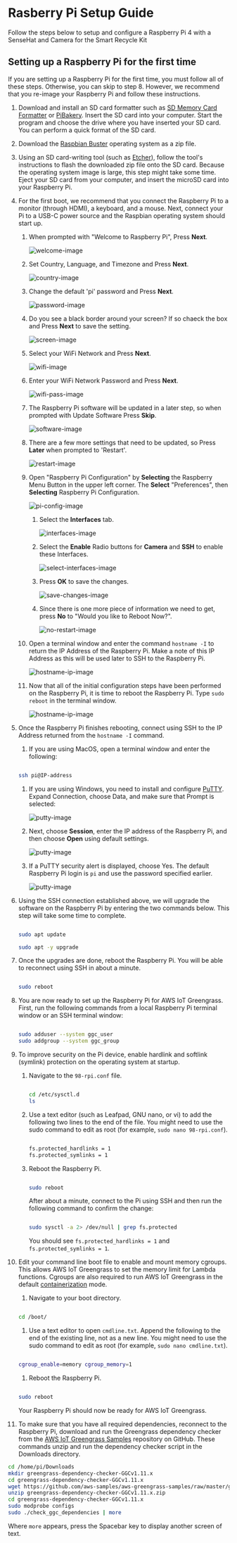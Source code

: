 # Rasberry Pi Setup Guide
Follow the steps below to setup and configure a Raspberry Pi 4 with a SenseHat and Camera for the Smart Recycle Kit

## Setting up a Raspberry Pi for the first time

If you are setting up a Raspberry Pi for the first time, you must follow all of these steps. Otherwise, you can skip to step 8. However, we recommend that you re-image your Raspberry Pi and follow these instructions.

1. Download and install an SD card formatter such as [SD Memory Card Formatter](https://www.sdcard.org/downloads/formatter_4/index.html) or [PiBakery](http://www.pibakery.org/download.html). Insert the SD card into your computer. Start the program and choose the drive where you have inserted your SD card. You can perform a quick format of the SD card.

1. Download the [Raspbian Buster](https://downloads.raspberrypi.org/raspbian/images/raspbian-2020-02-14/) operating system as a zip file.

1. Using an SD card-writing tool (such as [Etcher](https://etcher.io/)), follow the tool's instructions to flash the downloaded zip file onto the SD card. Because the operating system image is large, this step might take some time. Eject your SD card from your computer, and insert the microSD card into your Raspberry Pi.

1. For the first boot, we recommend that you connect the Raspberry Pi to a monitor (through HDMI), a keyboard, and a mouse. Next, connect your Pi to a USB-C power source and the Raspbian operating system should start up.

    1. When prompted with "Welcome to Raspberry Pi", Press **Next**.
    
        ![welcome-image](images/1-0-welcome.png)
    
    1. Set Country, Language, and Timezone and Press **Next**.

        ![country-image](images/2-0-set-country.png)
    
    1. Change the default 'pi' password and Press **Next**.

        ![password-image](images/3-0-set-password.png)
    
    1. Do you see a black border around your screen?  If so chaeck the box and Press **Next** to save the setting.

        ![screen-image](images/4-0-setup-screen.png)
    
    1. Select your WiFi Network and Press **Next**.

        ![wifi-image](images/5-0-set-wifi.png)
    
    1. Enter your WiFi Network Password and Press **Next**.

        ![wifi-pass-image](images/5-1-set-wifi-pass.png)
    
    1. The Raspberry Pi software will be updated in a later step, so when prompted with Update Software Press **Skip**.

        ![software-image](images/6-0-skip-software.png)
    
    1. There are a few more settings that need to be updated, so Press **Later** when prompted to 'Restart'.

        ![restart-image](images/7-0-skip-restart.png)
    
    1. Open "Raspberry Pi Configuration" by **Selecting** the Raspberry Menu Button in the upper left corner. The **Select** "Preferences", then **Selecting** Raspberry Pi Configuration.

        ![pi-config-image](images/8-0-pi-config.png)

        1. Select the **Interfaces** tab.

            ![interfaces-image](images/8-1-opened.png)

        1. Select the **Enable** Radio buttons for **Camera** and **SSH** to enable these Interfaces.

            ![select-interfaces-image](images/8-2-interfaces.png)

        1. Press **OK** to save the changes.

            ![save-changes-image](images/8-3-interfaces-complete.png)

        1. Since there is one more piece of information we need to get, press **No** to "Would you like to Reboot Now?".

            ![no-restart-image](images/8-4-reboot-no.png)
    
    1. Open a terminal window and enter the command `hostname -I` to return the IP Address of the Raspberry Pi.  Make a note of this IP Address as this will be used later to SSH to the Raspberry Pi.

        ![hostname-ip-image](images/9-0-hostname.png)

    1. Now that all of the initial configuration steps have been performed on the Raspberry Pi, it is time to reboot the Raspberry Pi.  Type `sudo reboot` in the terminal window.

        ![hostname-ip-image](images/10-0-reboot.png)

1. Once the Raspberry Pi finishes rebooting, connect using SSH to the IP Address returned from the `hostname -I` command.

    1. If you are using MacOS, open a terminal window and enter the following:


    ```bash

    ssh pi@IP-address
    
    ```

    1. If you are using Windows, you need to install and configure [PuTTY](https://www.chiark.greenend.org.uk/~sgtatham/putty/latest.html). Expand Connection, choose Data, and make sure that Prompt is selected:

       ![putty-image](images/11-0-putty.png)

    1. Next, choose **Session**, enter the IP address of the Raspberry Pi, and then choose **Open** using default settings.

       ![putty-image](images/11-1-putty.png)

    1. If a PuTTY security alert is displayed, choose Yes.  The default Raspberry Pi login is `pi` and use the password specified earlier.

       ![putty-image](images/11-2-putty.png)

1. Using the SSH connection established above, we will upgrade the software on the Raspberry Pi by entering the two commands below.  This step will take some time to complete.

    ```bash

    sudo apt update
    
    sudo apt -y upgrade    
    
    ```

1. Once the upgrades are done, reboot the Raspberry Pi. You will be able to reconnect using SSH in about a minute.
    ```bash

    sudo reboot
    
    ```
1. You are now ready to set up the Raspberry Pi for AWS IoT Greengrass. First, run the following commands from a local Raspberry Pi terminal window or an SSH terminal window:
    ```bash

    sudo adduser --system ggc_user
    sudo addgroup --system ggc_group

    ```
1. To improve security on the Pi device, enable hardlink and softlink (symlink) protection on the operating system at startup.

    1. Navigate to the `98-rpi.conf` file.

        ```bash

        cd /etc/sysctl.d
        ls
    
        ```
        
    1. Use a text editor (such as Leafpad, GNU nano, or vi) to add the following two lines to the end of the file. You might need to use the sudo command to edit as root (for example, `sudo nano 98-rpi.conf`).

        ```bash

        fs.protected_hardlinks = 1
        fs.protected_symlinks = 1  
        ```
    
    1. Reboot the Raspberry Pi.
        ```bash

        sudo reboot
    
        ```
        
        After about a minute, connect to the Pi using SSH and then run the following command to confirm the change:
    
        ```bash

        sudo sysctl -a 2> /dev/null | grep fs.protected

        ```

        You should see `fs.protected_hardlinks = 1` and `fs.protected_symlinks = 1`.
        
1. Edit your command line boot file to enable and mount memory cgroups. This allows AWS IoT Greengrass to set the memory limit for Lambda functions. Cgroups are also required to run AWS IoT Greengrass in the default [containerization](https://docs.aws.amazon.com/greengrass/latest/developerguide/lambda-group-config.html#lambda-containerization-considerations) mode.
    1. Navigate to your boot directory.
    ```bash

    cd /boot/

    ```

    1. Use a text editor to open `cmdline.txt`. Append the following to the end of the existing line, not as a new line. You might need to use the sudo command to edit as root (for example, `sudo nano cmdline.txt`).
    ``` bash

    cgroup_enable=memory cgroup_memory=1

    ```

   1. Reboot the Raspberry Pi.
    ```bash

    sudo reboot
    
    ```
    Your Raspberry Pi should now be ready for AWS IoT Greengrass.

1. To make sure that you have all required dependencies, reconnect to the Raspberry Pi, download and run the Greengrass dependency checker from the [AWS IoT Greengrass Samples](https://github.com/aws-samples/aws-greengrass-samples) repository on GitHub. These commands unzip and run the dependency checker script in the Downloads directory.

```bash
cd /home/pi/Downloads
mkdir greengrass-dependency-checker-GGCv1.11.x
cd greengrass-dependency-checker-GGCv1.11.x
wget https://github.com/aws-samples/aws-greengrass-samples/raw/master/greengrass-dependency-checker-GGCv1.11.x.zip
unzip greengrass-dependency-checker-GGCv1.11.x.zip
cd greengrass-dependency-checker-GGCv1.11.x
sudo modprobe configs
sudo ./check_ggc_dependencies | more
```

Where `more` appears, press the Spacebar key to display another screen of text.
